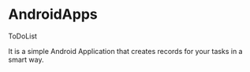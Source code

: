 # AndroidApps

ToDoList

It is a simple Android Application that creates records for your tasks in a smart way.
